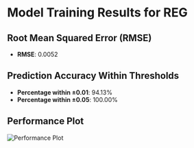 # Model Training Results for REG

## Root Mean Squared Error (RMSE)
- **RMSE**: 0.0052

## Prediction Accuracy Within Thresholds
- **Percentage within ±0.01**: 94.13%
- **Percentage within ±0.05**: 100.00%

## Performance Plot
![Performance Plot](../imgs/REG.png)
